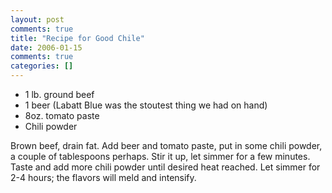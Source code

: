 ```yaml
---
layout: post
comments: true
title: "Recipe for Good Chile"
date: 2006-01-15
comments: true
categories: []
---
```

* 1 lb. ground beef
* 1 beer (Labatt Blue was the stoutest thing we had on hand)
* 8oz. tomato paste
* Chili powder

Brown beef, drain fat.  Add beer and tomato paste, put in some chili powder, a couple of tablespoons perhaps.  Stir it up, let simmer for a few minutes.  Taste and add more chili powder until desired heat reached.  Let simmer for 2-4 hours; the flavors will meld and intensify.
